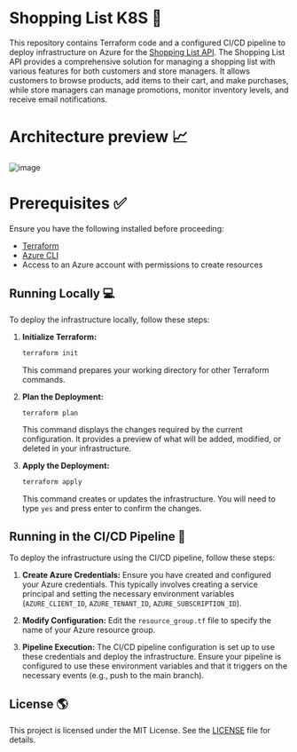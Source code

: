 # Shopping List K8S 🚀
This repository contains Terraform code and a configured CI/CD pipeline to deploy infrastructure on Azure for the [Shopping List API](https://github.com/Raffael-Eloi/shopping-list).
The Shopping List API provides a comprehensive solution for managing a shopping list with various features for both customers and store managers. It allows customers to browse products, add items to their cart, and make purchases, while store managers can manage promotions, monitor inventory levels, and receive email notifications.

# Architecture preview 📈
![image](https://github.com/Raffael-Eloi/shopping-list-k8s/assets/51720161/291610a7-ed34-4824-ba87-0f61a0a61245)

# Prerequisites ✅
Ensure you have the following installed before proceeding:
- [Terraform](https://developer.hashicorp.com/terraform/install?product_intent=terraform)
- [Azure CLI](https://learn.microsoft.com/en-us/cli/azure/install-azure-cli)
- Access to an Azure account with permissions to create resources

## Running Locally 💻

To deploy the infrastructure locally, follow these steps:

1. **Initialize Terraform:**
   ```sh
   terraform init
   ```
   This command prepares your working directory for other Terraform commands.

2. **Plan the Deployment:**
   ```sh
   terraform plan
   ```
   This command displays the changes required by the current configuration. It provides a preview of what will be added, modified, or deleted in your infrastructure.

3. **Apply the Deployment:**
   ```sh
   terraform apply
   ```
   This command creates or updates the infrastructure. You will need to type `yes` and press enter to confirm the changes.

## Running in the CI/CD Pipeline 🔁

To deploy the infrastructure using the CI/CD pipeline, follow these steps:

1. **Create Azure Credentials:**
   Ensure you have created and configured your Azure credentials. This typically involves creating a service principal and setting the necessary environment variables (`AZURE_CLIENT_ID`, `AZURE_TENANT_ID`, `AZURE_SUBSCRIPTION_ID`).

2. **Modify Configuration:**
   Edit the `resource_group.tf` file to specify the name of your Azure resource group.

3. **Pipeline Execution:**
   The CI/CD pipeline configuration is set up to use these credentials and deploy the infrastructure. Ensure your pipeline is configured to use these environment variables and that it triggers on the necessary events (e.g., push to the main branch).

## License 🌎

This project is licensed under the MIT License. See the [LICENSE](LICENSE) file for details.
